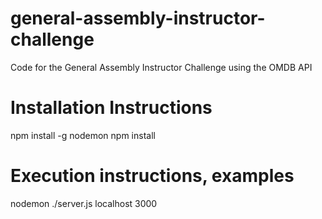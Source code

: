 # general-assembly-instructor-challenge
Code for the General Assembly Instructor Challenge using the OMDB API

# Installation Instructions
npm install -g nodemon
npm install

# Execution instructions, examples
nodemon ./server.js localhost 3000

